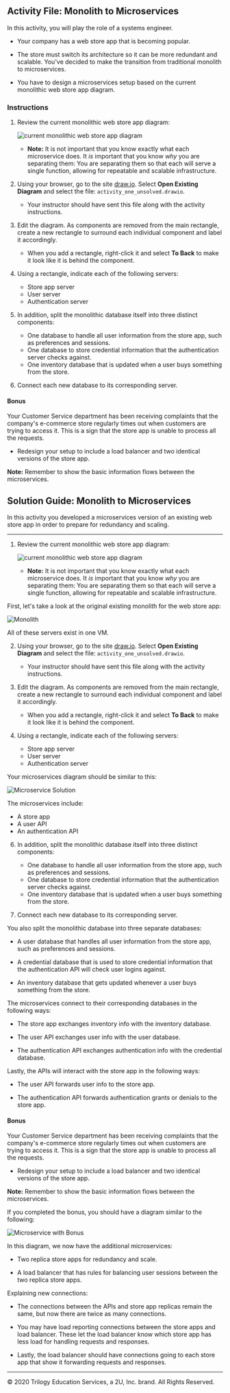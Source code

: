 ## Activity File: Monolith to Microservices

In this activity, you will play the role of a systems engineer.

- Your company has a web store app that is becoming popular. 

- The store must switch its architecture so it can be more redundant and scalable. You've decided to make the transition from traditional monolith to microservices.

- You have to design a microservices setup based on the current monolithic web store app diagram.

### Instructions

1. Review the current monolithic web store app diagram:

    ![current monolithic web store app diagram](../../../Images/Activity_1_Unsolved.png)

    - **Note:** It is not important that you know exactly what each microservice does. It _is_ important that you know _why_ you are separating them: You are separating them so that each will serve a single function, allowing for repeatable and scalable infrastructure.

2. Using your browser, go to the site [draw.io](https://www.draw.io/). Select **Open Existing Diagram** and select the file: `activity_one_unsolved.drawio`. 
    
    - Your instructor should have sent this file along with the activity instructions. 

4. Edit the diagram. As components are removed from the main rectangle, create a new rectangle to surround each individual component and label it accordingly. 

    - When you add a rectangle, right-click it and select **To Back** to make it look like it is behind the component. 

5. Using a rectangle, indicate each of the following servers:

    - Store app server
    - User server 
    - Authentication server 

6. In addition, split the monolithic database itself into three distinct components:

    - One database to handle all user information from the store app, such as preferences and sessions.
    - One database to store credential information that the authentication server checks against.
    - One inventory database that is updated when a user buys something from the store.

7. Connect each new database to its corresponding server.

#### Bonus

Your Customer Service department has been receiving complaints that the company's e-commerce store regularly times out when customers are trying to access it. This is a sign that the store app is unable to process all the requests.

- Redesign your setup to include a load balancer and two identical versions of the store app.

**Note:** Remember to show the basic information flows between the microservices.

## Solution Guide: Monolith to Microservices

In this activity you developed a microservices version of an existing web store app in order to prepare for redundancy and scaling.

---

1. Review the current monolithic web store app diagram:

    ![current monolithic web store app diagram](../../../Images/Activity_1_Unsolved.png)

    - **Note:** It is not important that you know exactly what each microservice does. It _is_ important that you know _why_ you are separating them: You are separating them so that each will serve a single function, allowing for repeatable and scalable infrastructure.

First, let's take a look at the original existing monolith for the web store app:

![Monolith](../../../Images/Activity_1_Unsolved.png)

All of these servers exist in one VM.

2. Using your browser, go to the site [draw.io](https://www.draw.io/). Select **Open Existing Diagram** and select the file: `activity_one_unsolved.drawio`. 
    
    - Your instructor should have sent this file along with the activity instructions. 

4. Edit the diagram. As components are removed from the main rectangle, create a new rectangle to surround each individual component and label it accordingly. 

    - When you add a rectangle, right-click it and select **To Back** to make it look like it is behind the component. 

5. Using a rectangle, indicate each of the following servers:

    - Store app server
    - User server 
    - Authentication server 

Your microservices diagram should be similar to this:

![Microservice Solution](../../../Images/Activity_1_Solution_No_Bonus.png)

The microservices include:

- A store app
- A user API
- An authentication API

6. In addition, split the monolithic database itself into three distinct components:

    - One database to handle all user information from the store app, such as preferences and sessions.
    - One database to store credential information that the authentication server checks against.
    - One inventory database that is updated when a user buys something from the store.

7. Connect each new database to its corresponding server.

You also split the monolithic database into three separate databases:

- A user database that handles all user information from the store app, such as preferences and sessions.

- A credential database that is used to store credential information that the authentication API will check user logins against.

- An inventory database that gets updated whenever a user buys something from the store.

The microservices connect to their corresponding databases in the following ways:

- The store app exchanges inventory info with the inventory database.

- The user API exchanges user info with the user database.

- The authentication API exchanges authentication info with the credential database.

Lastly, the APIs will interact with the store app in the following ways:

- The user API forwards user info to the store app.

- The authentication API forwards authentication grants or denials to the store app.

#### Bonus

Your Customer Service department has been receiving complaints that the company's e-commerce store regularly times out when customers are trying to access it. This is a sign that the store app is unable to process all the requests.

- Redesign your setup to include a load balancer and two identical versions of the store app.

**Note:** Remember to show the basic information flows between the microservices.

If you completed the bonus, you should have a diagram similar to the following:

![Microservice with Bonus](../../../Images/Activity_1_Solution.png)

In this diagram, we now have the additional microservices:

- Two replica store apps for redundancy and scale.

- A load balancer that has rules for balancing user sessions between the two replica store apps.

Explaining new connections:

- The connections between the APIs and store app replicas remain the same, but now there are twice as many connections.

- You may have load reporting connections between the store apps and load balancer. These let the load balancer know which store app has less load for handling requests and responses.

- Lastly, the load balancer should have connections going to each store app that show it forwarding requests and responses.

---
© 2020 Trilogy Education Services, a 2U, Inc. brand. All Rights Reserved.
